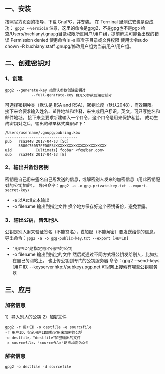 
## 一、安装

按照官方页面的指导，下载 GnuPG，并安装。
在 Terminal 里测试安装是否成功：
`gpg2 --versioin`
注意，这里的命令是gpg2，不是gpg也不是pgp
检查/Users/buchiany/.gnupg目录权限所属用户/用户组，提前解决可能会出现的错误 Permission denied
使用命令ls -al查看子目录或文件权限
使用命令sudo chown -R buchiany:staff .gnupg/修改用户组为当前用户/用户组。


## 二、创建密钥对


### 1、创建

```
gpg2 --generate-key 按默认参数创建密钥对
            --full-generate-key 自定义参数创建密钥对
```

可选择密钥种类（默认是 RSA and RSA），密钥长度（默认2048），有效期限。
接下来会要求输入姓名、邮件地址和注释，来生成用户标识。英文，可只写姓名和邮件地址。
接下来会要求新建输入一个口令，这个口令是用来保护私钥。
成功生成密钥对之后，输出的结果格式类似如下：

```
/Users/username/.gnupg/pubring.kbx
---------------------------------
pub   rsa2048 2017-04-03 [SC]
      5880C75057FED0E3XXXXXXXXXXXXXXXXXXXXXXXX
uid           [ultimate] foobar <foo@bar.com>
sub   rsa2048 2017-04-03 [E]
```


### 2、输出并备份密钥

密钥是自己用来签名自己所发送的信息，或解密别人发来的加密信息（用此密钥配对的公钥加密）。
导出命令：`gpg2 -a -o gpg-private-key.txt --export-secret-keys`

- -a 以Ascii文本输出
- -o filename 输出到指定文件
换个地方保存好这个密钥备份，避免泄露。


### 3、输出公钥，告知他人

公钥是别人用来验证签名（不能签名），或加密（不能解密）要发送给你的信息。
导出命令：`gpg2 -a -o gpg-public-key.txt --export [用户ID]`

- "用户ID"是指定哪个用户的公钥
- -o filename 输出到指定的文件
然后就通过不同方式将公钥发给别人，比如挂在自己的网站上。
也上传公钥到专门的公钥服务器
命令：gpg2 --send-keys [用户ID] --keyserver hkp://subkeys.pgp.net
可以网上搜索有哪些公钥服务器


## 三、应用


### 加密信息

1）导入别人的公钥
2）加密文件

```
gpg2 -r 用户ID -o destfile -e sourcefile
-r 用户ID，指定用户ID即指定用来加密的公钥
-o destfile，"destfile"加密输出的文件
-e sourcefile，"sourcefile"是待加密的文件
```


### 解密信息

`gpg2 -o destfile -d sourcefile`
